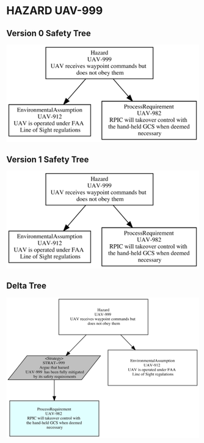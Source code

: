 # HAZARD UAV-999

## Version 0 Safety Tree 
![SAFA Approach](/V0_Tree_images/UAV-999_SafetyTree.png)

## Version 1 Safety Tree 
![SAFA Approach](/V1_Tree_images/UAV-999_safetyTree.png)

## Delta Tree
![SAFA Approach](/DeltaTree_png/UAV-999_Delta_SafetyTree.png)
